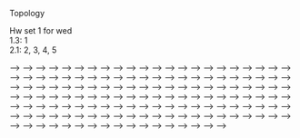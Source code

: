 Topology

Hw set 1 for wed  
1.3: 1  
2.1: 2, 3, 4, 5  

<!-- 3.1: 1, 4 (See chapter 2 for definition of seperable metric space)   -->
<!---->
<!---->
<!-- Hw set 2 for wed   -->
<!-- 3.1: 2, 4, 6 (extra credit), 8   -->
<!---->
<!-- Let $Y$ be the topological space from the lecture, which was the quotient  -->
<!-- of $L1 \sqcup L2$ by the equivalence relation: $(x,y) \in L1$ is equivalent to $(z,h) \in L2$ iff $x=z$ and $x>0$. Here $L1, L2$ are parallel horizontal lines in $R^2$. This space looks like the letter $Y$. Show that this space is not metrizable with its quotient topology. -->
<!---->
<!---->
<!---->
<!-- Hw set 3 for wed  -->
<!-- <!--  --> -->
<!-- 3.2: 1,2,3,4,6,10   -->
<!---->
<!---->
<!-- Hw set 4 for wed -->
<!-- <!--  --> -->
<!-- 3.2: 12   -->
<!-- 3.3: 1,2,3   -->
<!---->
<!-- Hw set 5 for wed  -->
<!---->
<!-- 3:3: 4, 5, 6, 7, 8, 9 (extra credit)     -->
<!---->
<!---->
<!-- HW set 6 -->
<!---->
<!-- 3.3: 10 -->
<!-- 3.4: 1, 2, 3    -->
<!---->
<!-- HW set 7 -->
<!---->
<!-- 3.4: 4, 5, 6,       -->
<!---->
<!-- HW set 8 -->
<!---->
<!-- 3.4: 5, 6, 8, 9, 10, 11     -->
<!-- -----  -->
<!---->
<!-- Set 9   -->
<!-- 5.1: 1, 2, 3, 4   -->
<!-- <!-- , 5, 7    --> -->
<!---->
<!-- Set 10: -->
<!---->
<!-- 5.1: 5,6,7    -->
<!---->
<!-- Set 11:  -->
<!---->
<!-- 5.2 1,2   -->
<!---->
<!---->
<!---->
<!---->
<!---->
<!-- <!-- 2, 3, 4, 5, 6 --> -->
<!-- <!--  --> -->
<!-- <!-- HW set 7 for wed --> -->
<!-- <!--  --> -->
<!-- <!--  --> -->
<!-- <!-- HW set 8 for wed --> -->
<!-- <!--  --> -->
<!-- <!-- 5.2 1,2,3,4   --> -->
<!-- <!--  --> -->
<!-- <!--  --> -->
<!-- <!--  --> -->
<!-- <!-- <!--  --> --> -->
<!-- <!-- <!-- Hw set 3 for wed --> --> -->
<!-- <!-- <!--  --> --> -->
<!-- <!-- <!-- 3.2: 2, 3, 6, 11, 12   --> --> -->
<!-- <!-- <!-- 3.3: 1, 2,3   --> --> -->
<!-- <!-- <!--  --> --> -->
<!-- <!-- <!-- <!-- Hw set 4 for fri --> --> --> -->
<!-- <!-- <!-- <!--  --> --> --> -->
<!-- <!-- <!-- <!-- 3.3: 1,3 --> --> --> -->
<!-- <!-- <!-- <!--  --> --> --> -->
<!-- <!-- <!-- HW set 4 for wed --> --> -->
<!-- <!-- <!-- <!--  --> --> --> -->
<!-- <!-- <!-- <!-- 1. Show that rationals Q are totally disconnected with its topology inherited from R --> --> --> -->
<!-- <!-- <!-- <!--  --> --> --> -->
<!-- <!-- <!-- 3.3: 9,10   --> --> -->
<!-- <!-- <!-- 3.4: 2, 3, 4 --> --> -->
<!-- <!-- <!--  --> --> -->
<!-- <!-- <!-- HW set 5 for wed --> --> -->
<!-- <!-- <!--  --> --> -->
<!-- <!-- <!-- 3.4: 5, 6, 8, 9 --> --> -->
<!-- <!-- <!--  --> --> -->
<!-- <!-- <!-- HW set 6 for wed --> --> -->
<!-- <!-- <!--  --> --> -->
<!-- <!-- <!-- 5.1: 1, 2, 3, 4 --> --> -->
<!-- <!-- <!--  --> --> -->
<!-- <!-- <!-- HW set 7 for wed --> --> -->
<!-- <!-- <!--  --> --> -->
<!-- <!-- <!-- 5.1: 5, 6, 7   (You already did it) --> --> -->
<!-- <!-- <!--  --> --> -->
<!-- <!-- <!-- HW 8 --> --> -->
<!-- <!-- <!--  --> --> -->
<!-- <!-- <!-- 5.2: 1,2,3,4   --> --> -->
<!-- <!-- <!--  --> --> -->
<!-- <!-- <!-- HW 9 --> --> -->
<!-- <!-- <!--  --> --> -->
<!-- <!-- <!-- In the proof of Theorem 17 show that the map is a homeomorphism onto image. --> --> -->
<!-- <!-- <!--  --> --> -->
<!-- <!-- <!-- pg 53: 1, 2, 7, 9   --> --> -->
<!-- <!-- <!-- pg 96 2   --> --> -->
<!-- <!-- <!--  --> --> -->
<!-- <!-- <!-- HW 10 mon --> --> -->
<!-- <!-- <!--  --> --> -->
<!-- <!-- <!-- 1. Show that the mobius band $M=[0,1] \times R /(0,x) \sim (1,-x)$ is a vector bundle over $S^1$. That is check local triviality.   --> --> -->
<!-- <!-- <!--  --> --> -->
<!-- <!-- <!-- Lee: 3-1, 3-2, 3-4, 3-5   --> --> -->
<!-- <!-- <!--  --> --> -->
<!-- <!-- <!-- HW 11 fri --> --> -->
<!-- <!-- <!--  --> --> -->
<!-- <!-- <!-- Lee: 4-1, 4-2   --> --> -->
<!-- <!-- <!--  --> --> -->
<!-- <!-- <!-- HW 12 for fri --> --> -->
<!-- <!-- <!--  --> --> -->
<!-- <!-- <!-- Lee, Edition 2: --> --> -->
<!-- <!-- <!--  --> --> -->
<!-- <!-- <!-- 11-5,  11-11, 13-5   --> --> -->
<!-- <!-- <!-- 14-1, 14-5, 14-6   --> --> -->
<!-- <!-- <!--  --> --> -->
<!-- <!-- <!-- Lee --> --> -->
<!-- <!-- <!--  --> --> -->
<!-- <!-- <!-- 16-2,  --> --> -->
<!-- <!-- <!--  --> --> -->
<!-- <!-- <!--  --> --> -->
<!-- <!-- <!--  --> --> -->
<!-- <!-- <!--  --> --> -->
